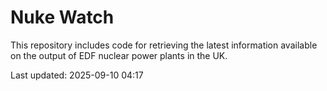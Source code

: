 # Nuke Watch

This repository includes code for retrieving the latest information available on the output of EDF nuclear power plants in the UK.

Last updated: 2025-09-10 04:17